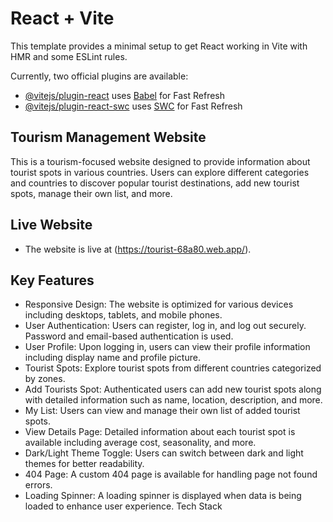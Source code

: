 # React + Vite

This template provides a minimal setup to get React working in Vite with HMR and some ESLint rules.

Currently, two official plugins are available:

- [@vitejs/plugin-react](https://github.com/vitejs/vite-plugin-react/blob/main/packages/plugin-react/README.md) uses [Babel](https://babeljs.io/) for Fast Refresh
- [@vitejs/plugin-react-swc](https://github.com/vitejs/vite-plugin-react-swc) uses [SWC](https://swc.rs/) for Fast Refresh


## Tourism Management Website
This is a tourism-focused website designed to provide information about tourist spots in various countries. Users can explore different categories and countries to discover popular tourist destinations, add new tourist spots, manage their own list, and more.

## Live Website
- The website is live at (https://tourist-68a80.web.app/).

## Key Features
- Responsive Design: The website is optimized for various devices including desktops, tablets, and mobile phones.
- User Authentication: Users can register, log in, and log out securely. Password and email-based authentication is used.
- User Profile: Upon logging in, users can view their profile information including display name and profile picture.
- Tourist Spots: Explore tourist spots from different countries categorized by zones.
- Add Tourists Spot: Authenticated users can add new tourist spots along with detailed information such as name, location, description, and more.
- My List: Users can view and manage their own list of added tourist spots.
- View Details Page: Detailed information about each tourist spot is available including average cost, seasonality, and more.
- Dark/Light Theme Toggle: Users can switch between dark and light themes for better readability.
- 404 Page: A custom 404 page is available for handling page not found errors.
- Loading Spinner: A loading spinner is displayed when data is being loaded to enhance user experience.
Tech Stack
